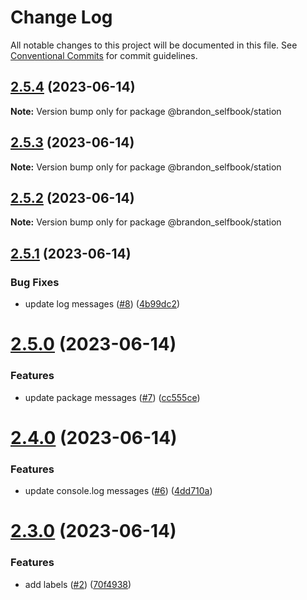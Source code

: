 # Change Log

All notable changes to this project will be documented in this file.
See [Conventional Commits](https://conventionalcommits.org) for commit guidelines.

## [2.5.4](https://github.com/brandon-selfbook/workspaces/compare/@brandon_selfbook/station@2.5.3...@brandon_selfbook/station@2.5.4) (2023-06-14)

**Note:** Version bump only for package @brandon_selfbook/station





## [2.5.3](https://github.com/brandon-selfbook/workspaces/compare/@brandon_selfbook/station@2.5.2...@brandon_selfbook/station@2.5.3) (2023-06-14)

**Note:** Version bump only for package @brandon_selfbook/station





## [2.5.2](https://github.com/brandon-selfbook/workspaces/compare/@brandon_selfbook/station@2.5.1...@brandon_selfbook/station@2.5.2) (2023-06-14)

**Note:** Version bump only for package @brandon_selfbook/station





## [2.5.1](https://github.com/brandon-selfbook/workspaces/compare/@brandon_selfbook/station@2.5.0...@brandon_selfbook/station@2.5.1) (2023-06-14)


### Bug Fixes

* update log messages ([#8](https://github.com/brandon-selfbook/workspaces/issues/8)) ([4b99dc2](https://github.com/brandon-selfbook/workspaces/commit/4b99dc23417d32f17ec129b8a3dc9d38da768811))





# [2.5.0](https://github.com/brandon-selfbook/workspaces/compare/@brandon_selfbook/station@2.4.0...@brandon_selfbook/station@2.5.0) (2023-06-14)


### Features

* update package messages ([#7](https://github.com/brandon-selfbook/workspaces/issues/7)) ([cc555ce](https://github.com/brandon-selfbook/workspaces/commit/cc555ce4f7f8f46fc6650400f99646f184cb1cbf))





# [2.4.0](https://github.com/brandon-selfbook/workspaces/compare/@brandon_selfbook/station@2.3.0...@brandon_selfbook/station@2.4.0) (2023-06-14)


### Features

* update console.log messages ([#6](https://github.com/brandon-selfbook/workspaces/issues/6)) ([4dd710a](https://github.com/brandon-selfbook/workspaces/commit/4dd710a1d1f9a9247ca7584b4f9eb76b2045096a))





# [2.3.0](https://github.com/brandon-selfbook/workspaces/compare/@brandon_selfbook/station@2.2.0...@brandon_selfbook/station@2.3.0) (2023-06-14)


### Features

* add labels ([#2](https://github.com/brandon-selfbook/workspaces/issues/2)) ([70f4938](https://github.com/brandon-selfbook/workspaces/commit/70f493824723c1ab1c25977edd31734f0b3920f3))
